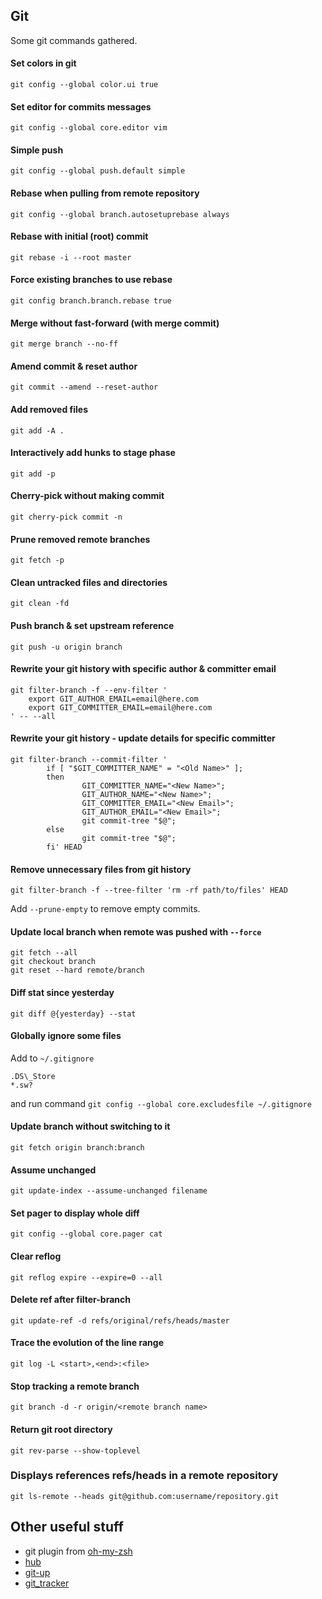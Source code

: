 ## Git

Some git commands gathered.

#### Set colors in git

`git config --global color.ui true`

#### Set editor for commits messages

`git config --global core.editor vim`

#### Simple push

`git config --global push.default simple`

#### Rebase when pulling from remote repository

`git config --global branch.autosetuprebase always`

#### Rebase with initial (root) commit

`git rebase -i --root master`

#### Force existing branches to use rebase

`git config branch.branch.rebase true`

#### Merge without fast-forward (with merge commit)

`git merge branch --no-ff`

#### Amend commit & reset author

`git commit --amend --reset-author`

#### Add removed files

`git add -A .`

#### Interactively add hunks to stage phase

`git add -p`

#### Cherry-pick without making commit

`git cherry-pick commit -n`

#### Prune removed remote branches

`git fetch -p`

#### Clean untracked files and directories

`git clean -fd`

#### Push branch & set upstream reference

`git push -u origin branch`

#### Rewrite your git history with specific author & committer email

```
git filter-branch -f --env-filter '
    export GIT_AUTHOR_EMAIL=email@here.com
    export GIT_COMMITTER_EMAIL=email@here.com
' -- --all
```

#### Rewrite your git history - update details for specific committer

```
git filter-branch --commit-filter '
        if [ "$GIT_COMMITTER_NAME" = "<Old Name>" ];
        then
                GIT_COMMITTER_NAME="<New Name>";
                GIT_AUTHOR_NAME="<New Name>";
                GIT_COMMITTER_EMAIL="<New Email>";
                GIT_AUTHOR_EMAIL="<New Email>";
                git commit-tree "$@";
        else
                git commit-tree "$@";
        fi' HEAD
```


#### Remove unnecessary files from git history

`git filter-branch -f --tree-filter 'rm -rf path/to/files' HEAD`

Add `--prune-empty` to remove empty commits.

#### Update local branch when remote was pushed with `--force`

```
git fetch --all
git checkout branch
git reset --hard remote/branch
```

#### Diff stat since yesterday

`git diff @{yesterday} --stat`

#### Globally ignore some files

Add to `~/.gitignore`

```
.DS\_Store
*.sw?
```
and run command `git config --global core.excludesfile ~/.gitignore`

#### Update branch without switching to it

```
git fetch origin branch:branch
```

#### Assume unchanged

```
git update-index --assume-unchanged filename
```

#### Set pager to display whole diff

```
git config --global core.pager cat
```

#### Clear reflog

```
git reflog expire --expire=0 --all
```

#### Delete ref after filter-branch

```
git update-ref -d refs/original/refs/heads/master
```

#### Trace the evolution of the line range

```
git log -L <start>,<end>:<file>
```

#### Stop tracking a remote branch

```
git branch -d -r origin/<remote branch name>
```

#### Return git root directory

```
git rev-parse --show-toplevel
```

### Displays references refs/heads in a remote repository

```
git ls-remote --heads git@github.com:username/repository.git
```

## Other useful stuff

  * git plugin from [oh-my-zsh](https://github.com/robbyrussell/oh-my-zsh)
  * [hub](https://github.com/github/hub)
  * [git-up](https://github.com/aanand/git-up)
  * [git_tracker](https://github.com/stevenharman/git_tracker)
